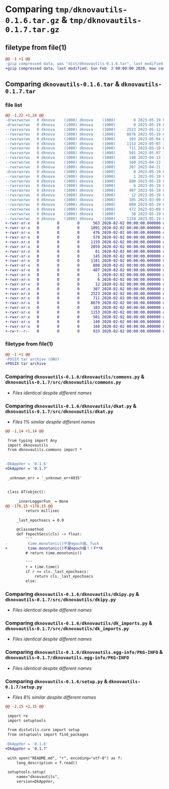 # Comparing `tmp/dknovautils-0.1.6.tar.gz` & `tmp/dknovautils-0.1.7.tar.gz`

## filetype from file(1)

```diff
@@ -1 +1 @@
-gzip compressed data, was "dist/dknovautils-0.1.6.tar", last modified: Fri May 19 02:09:17 2023, max compression
+gzip compressed data, last modified: Sun Feb  2 00:00:00 2020, max compression
```

## Comparing `dknovautils-0.1.6.tar` & `dknovautils-0.1.7.tar`

### file list

```diff
@@ -1,22 +1,24 @@
-drwxrwxrwx   0 dknova    (1000) dknova    (1000)        0 2023-05-19 02:09:17.000000 dknovautils-0.1.6/
-drwxrwxrwx   0 dknova    (1000) dknova    (1000)        0 2023-05-19 02:09:17.000000 dknovautils-0.1.6/dknovautils/
--rwxrwxrwx   0 dknova    (1000) dknova    (1000)     2523 2023-05-12 05:07:32.000000 dknovautils-0.1.6/dknovautils/commons.py
--rwxrwxrwx   0 dknova    (1000) dknova    (1000)     8676 2023-05-19 02:09:12.000000 dknovautils-0.1.6/dknovautils/dkat.py
--rwxrwxrwx   0 dknova    (1000) dknova    (1000)      103 2023-05-04 04:54:01.000000 dknovautils-0.1.6/dknovautils/dkfiles.py
--rwxrwxrwx   0 dknova    (1000) dknova    (1000)     1153 2023-05-07 16:31:40.000000 dknovautils-0.1.6/dknovautils/dkipy.py
--rwxrwxrwx   0 dknova    (1000) dknova    (1000)      711 2023-05-19 02:09:12.000000 dknovautils-0.1.6/dknovautils/dk_imports.py
--rwxrwxrwx   0 dknova    (1000) dknova    (1000)      501 2023-05-07 13:41:47.000000 dknovautils-0.1.6/dknovautils/example.py
--rwxrwxrwx   0 dknova    (1000) dknova    (1000)      140 2023-04-13 15:12:06.000000 dknovautils-0.1.6/dknovautils/myadd.py
--rwxrwxrwx   0 dknova    (1000) dknova    (1000)      160 2023-04-13 15:11:54.000000 dknovautils-0.1.6/dknovautils/mysubtract.py
--rwxrwxrwx   0 dknova    (1000) dknova    (1000)      307 2023-04-21 15:52:41.000000 dknovautils-0.1.6/dknovautils/__init__.py
-drwxrwxrwx   0 dknova    (1000) dknova    (1000)        0 2023-05-19 02:09:17.000000 dknovautils-0.1.6/dknovautils.egg-info/
--rwxrwxrwx   0 dknova    (1000) dknova    (1000)        1 2023-05-19 02:09:15.000000 dknovautils-0.1.6/dknovautils.egg-info/dependency_links.txt
--rwxrwxrwx   0 dknova    (1000) dknova    (1000)      880 2023-05-19 02:09:15.000000 dknovautils-0.1.6/dknovautils.egg-info/PKG-INFO
--rwxrwxrwx   0 dknova    (1000) dknova    (1000)        6 2023-05-19 02:09:15.000000 dknovautils-0.1.6/dknovautils.egg-info/requires.txt
--rwxrwxrwx   0 dknova    (1000) dknova    (1000)      407 2023-05-19 02:09:15.000000 dknovautils-0.1.6/dknovautils.egg-info/SOURCES.txt
--rwxrwxrwx   0 dknova    (1000) dknova    (1000)       12 2023-05-19 02:09:15.000000 dknovautils-0.1.6/dknovautils.egg-info/top_level.txt
--rwxrwxrwx   0 dknova    (1000) dknova    (1000)      105 2023-03-09 04:32:08.000000 dknovautils-0.1.6/LICENSE
--rwxrwxrwx   0 dknova    (1000) dknova    (1000)      880 2023-05-19 02:09:17.000000 dknovautils-0.1.6/PKG-INFO
--rwxrwxrwx   0 dknova    (1000) dknova    (1000)      472 2023-03-09 06:46:27.000000 dknovautils-0.1.6/README.md
--rwxrwxrwx   0 dknova    (1000) dknova    (1000)       38 2023-05-19 02:09:17.000000 dknovautils-0.1.6/setup.cfg
--rwxrwxrwx   0 dknova    (1000) dknova    (1000)     1159 2023-05-19 02:09:12.000000 dknovautils-0.1.6/setup.py
+-rwxr-xr-x   0        0        0      563 2020-02-02 00:00:00.000000 dknovautils-0.1.7/.gitignore
+-rwxr-xr-x   0        0        0     1091 2020-02-02 00:00:00.000000 dknovautils-0.1.7/LICENSE
+-rwxr-xr-x   0        0        0      476 2020-02-02 00:00:00.000000 dknovautils-0.1.7/README.md
+-rwxr-xr-x   0        0        0      579 2020-02-02 00:00:00.000000 dknovautils-0.1.7/pyproject.toml
+-rwxr-xr-x   0        0        0     1159 2020-02-02 00:00:00.000000 dknovautils-0.1.7/setup.py
+-rwxr-xr-x   0        0        0     2059 2020-02-02 00:00:00.000000 dknovautils-0.1.7/test_a.py
+-rwxr-xr-x   0        0        0       81 2020-02-02 00:00:00.000000 dknovautils-0.1.7/test_b01.py
+-rwxr-xr-x   0        0        0      145 2020-02-02 00:00:00.000000 dknovautils-0.1.7/test_c.py
+-rwxr-xr-x   0        0        0     1181 2020-02-02 00:00:00.000000 dknovautils-0.1.7/upload.sh
+-rwxr-xr-x   0        0        0      880 2020-02-02 00:00:00.000000 dknovautils-0.1.7/dknovautils.egg-info/PKG-INFO
+-rwxr-xr-x   0        0        0      407 2020-02-02 00:00:00.000000 dknovautils-0.1.7/dknovautils.egg-info/SOURCES.txt
+-rwxr-xr-x   0        0        0        1 2020-02-02 00:00:00.000000 dknovautils-0.1.7/dknovautils.egg-info/dependency_links.txt
+-rwxr-xr-x   0        0        0        6 2020-02-02 00:00:00.000000 dknovautils-0.1.7/dknovautils.egg-info/requires.txt
+-rwxr-xr-x   0        0        0       12 2020-02-02 00:00:00.000000 dknovautils-0.1.7/dknovautils.egg-info/top_level.txt
+-rwxr-xr-x   0        0        0      307 2020-02-02 00:00:00.000000 dknovautils-0.1.7/src/dknovautils/__init__.py
+-rwxr-xr-x   0        0        0     2523 2020-02-02 00:00:00.000000 dknovautils-0.1.7/src/dknovautils/commons.py
+-rwxr-xr-x   0        0        0      711 2020-02-02 00:00:00.000000 dknovautils-0.1.7/src/dknovautils/dk_imports.py
+-rwxr-xr-x   0        0        0     8679 2020-02-02 00:00:00.000000 dknovautils-0.1.7/src/dknovautils/dkat.py
+-rwxr-xr-x   0        0        0      103 2020-02-02 00:00:00.000000 dknovautils-0.1.7/src/dknovautils/dkfiles.py
+-rwxr-xr-x   0        0        0     1153 2020-02-02 00:00:00.000000 dknovautils-0.1.7/src/dknovautils/dkipy.py
+-rwxr-xr-x   0        0        0      501 2020-02-02 00:00:00.000000 dknovautils-0.1.7/src/dknovautils/example.py
+-rwxr-xr-x   0        0        0      140 2020-02-02 00:00:00.000000 dknovautils-0.1.7/src/dknovautils/myadd.py
+-rwxr-xr-x   0        0        0      160 2020-02-02 00:00:00.000000 dknovautils-0.1.7/src/dknovautils/mysubtract.py
+-rw-r--r--   0        0        0      933 2020-02-02 00:00:00.000000 dknovautils-0.1.7/PKG-INFO
```

### filetype from file(1)

```diff
@@ -1 +1 @@
-POSIX tar archive (GNU)
+POSIX tar archive
```

### Comparing `dknovautils-0.1.6/dknovautils/commons.py` & `dknovautils-0.1.7/src/dknovautils/commons.py`

 * *Files identical despite different names*

### Comparing `dknovautils-0.1.6/dknovautils/dkat.py` & `dknovautils-0.1.7/src/dknovautils/dkat.py`

 * *Files 1% similar despite different names*

```diff
@@ -1,14 +1,14 @@
 
 from typing import Any
 import dknovautils
 from dknovautils.commons import *
 
 
-DkAppVer = '0.1.6'
+DkAppVer = '0.1.7'
 
 _unknown_err = '_unknown_err4035'
 
 
 class AT(object):
 
     _innerLoggerFun_ = None
@@ -176,15 +176,15 @@
         return millisec
 
     _last_epochsecs = 0.0
 
     @classmethod
     def fepochSecs(cls) -> float:
         '''
-         time.monotonic()不是epoch值。fuck
+         time.monotonic()不是epoch值！！F**K
         # return time.monotonic()
 
         '''
         r = time.time()
         if r <= cls._last_epochsecs:
             return cls._last_epochsecs
         else:
```

### Comparing `dknovautils-0.1.6/dknovautils/dkipy.py` & `dknovautils-0.1.7/src/dknovautils/dkipy.py`

 * *Files identical despite different names*

### Comparing `dknovautils-0.1.6/dknovautils/dk_imports.py` & `dknovautils-0.1.7/src/dknovautils/dk_imports.py`

 * *Files identical despite different names*

### Comparing `dknovautils-0.1.6/dknovautils.egg-info/PKG-INFO` & `dknovautils-0.1.7/dknovautils.egg-info/PKG-INFO`

 * *Files identical despite different names*

### Comparing `dknovautils-0.1.6/setup.py` & `dknovautils-0.1.7/setup.py`

 * *Files 8% similar despite different names*

```diff
@@ -2,15 +2,15 @@
 
 import re
 import setuptools
 
 from distutils.core import setup
 from setuptools import find_packages
 
-DkAppVer = '0.1.6'
+DkAppVer = '0.1.7'
 
 with open("README.md", "r", encoding="utf-8") as f:
     long_description = f.read()
 
 setuptools.setup(
     name="dknovautils",
     version=DkAppVer,
```

